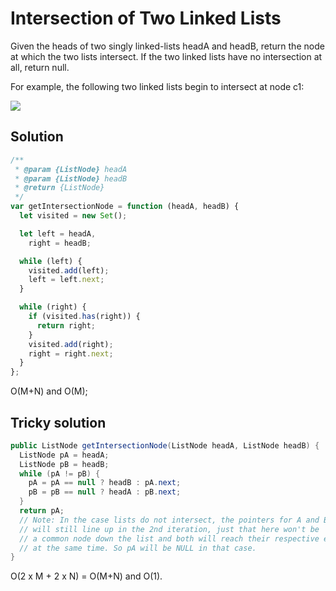 # Intersection of Two Linked Lists

Given the heads of two singly linked-lists headA and headB, return the node at which the two lists intersect. If the two linked lists have no intersection at all, return null.

For example, the following two linked lists begin to intersect at node c1:

![](https://assets.leetcode.com/uploads/2021/03/05/160_statement.png)

## Solution

```js
/**
 * @param {ListNode} headA
 * @param {ListNode} headB
 * @return {ListNode}
 */
var getIntersectionNode = function (headA, headB) {
  let visited = new Set();

  let left = headA,
    right = headB;

  while (left) {
    visited.add(left);
    left = left.next;
  }

  while (right) {
    if (visited.has(right)) {
      return right;
    }
    visited.add(right);
    right = right.next;
  }
};
```

O(M+N) and O(M);

## Tricky solution

```java
public ListNode getIntersectionNode(ListNode headA, ListNode headB) {
  ListNode pA = headA;
  ListNode pB = headB;
  while (pA != pB) {
    pA = pA == null ? headB : pA.next;
    pB = pB == null ? headA : pB.next;
  }
  return pA;
  // Note: In the case lists do not intersect, the pointers for A and B
  // will still line up in the 2nd iteration, just that here won't be
  // a common node down the list and both will reach their respective ends
  // at the same time. So pA will be NULL in that case.
}
```

O(2 x M + 2 x N) = O(M+N) and O(1).
